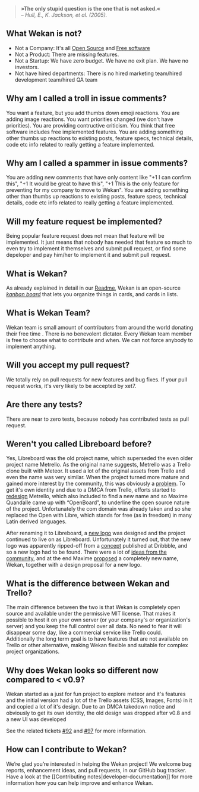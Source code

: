 > **»The only stupid question is the one that is not asked.«**  
> *– Hull, E., K. Jackson, et al. (2005).*

## What Wekan is not?

* Not a Company: It's all [Open Source](https://en.wikipedia.org/wiki/Open-source_software) and [Free software](https://en.wikipedia.org/wiki/Free_software)
* Not a Product: There are missing features.
* Not a Startup: We have zero budget. We have no exit plan. We have no investors.
* Not have hired departments: There is no hired marketing team/hired development team/hired QA team

## Why am I called a troll in issue comments?
You want a feature, but you add thumbs down emoji reactions. You are adding image reactions. You want priorities changed (we don't have priorities). You are providing contructive criticism. You think that free software includes free implemented features. You are adding something other thumbs up reactions to existing posts, feature specs, technical details, code etc info related to really getting a feature implemented.

## Why am I called a spammer in issue comments?
You are adding new comments that have only content like "+1 I can confirm this", "+1 It would be great to have this", "+1 This is the only feature for preventing for my company to move to Wekan". You are adding something other than thumbs up reactions to existing posts, feature specs, technical details, code etc info related to really getting a feature implemented.

## Will my feature request be implemented?
Being popular feature request does not mean that feature will be implemented. It just means that nobody has needed that feature so much to even try to implement it themselves and submit pull request, or find some depeloper and pay him/her to implement it and submit pull request.

## What is Wekan?
As already explained in detail in our [Readme][], Wekan is an open-source _[kanban board][kanban]_ that lets you organize things in cards, and cards in lists.

[readme]: https://github.com/wekan/wekan/blob/master/README.md
[kanban]: https://en.wikipedia.org/wiki/Kanban_board

## What is Wekan Team?
Wekan team is small amount of contributors from around the world donating their free time . There is no benevolent dictator. Every Wekan team member is free to choose what to contribute and when. We can not force anybody to implement anything.

## Will you accept my pull request?
We totally rely on pull requests for new features and bug fixes. If your pull request works, it's very likely to be accepted by xet7.

## Are there any tests?
There are near to zero tests, because nobody has contributed tests as pull request.

## Weren't you called Libreboard before?
Yes, Libreboard was the old project name, which superseded the even older project name Metrello. As the original name suggests, Metrello was a Trello clone built with Meteor. It used a lot of the original assets from Trello and even the name was very similar. When the project turned more mature and gained more interest by the community, this was obviously a [problem]. To get it's own identity and due to a DMCA from Trello, efforts started to [redesign] Metrello, which also included to find a new name and so Maxime Quandalle came up with “OpenBoard”, to underline the open source nature of the project. Unfortunately the com domain was already taken and so she replaced the Open with Libre, which stands for free (as in freedom) in many Latin derived languages.

After renaming it to Libreboard, a [new logo] was designed and the project continued to live on as Libreboard. Unfortunately it turned out, that the new logo was apparently ripped-off from a [concept] published at Dribbble, and so a new logo had to be found. There were a lot of [ideas from the community][logo-ticket], and at the end Maxime [proposed][wekan-proposal] a completely new name, Wekan, together with a design proposal for a new logo.

[problem]: https://github.com/wekan/wekan/issues/92
[redesign]: https://github.com/wekan/wekan/issues/94
[new logo]: https://github.com/wekan/wekan/issues/64#issuecomment-69005150
[concept]: https://dribbble.com/shots/746215-Pigeon
[logo-ticket]: https://github.com/wekan/wekan/issues/64#issuecomment-74357809
[wekan-proposal]: https://github.com/wekan/wekan/issues/64#issuecomment-135221046

## What is the difference between Wekan and Trello?
The main difference between the two is that Wekan is completely open source and available under the permissive MIT license. That makes it possible to host it on your own server (or your company's or organization's server) and you keep the full control over all data. No need to fear it will disappear some day, like a commercial service like Trello could.  
Additionally the long term goal is to have features that are not available on Trello or other alternative, making Wekan flexible and suitable for complex project organizations.

## Why does Wekan looks so different now compared to < v0.9?
Wekan started as a just for fun project to explore meteor and it's features and the initial version had a lot of the Trello assets (CSS, Images, Fonts) in it and copied a lot of it's design. Due to an DMCA takedown notice and obviously to get its own identity, the old design was dropped after v0.8 and a new UI was developed

See the related tickets [#92] and [#97] for more information.

[#92]: https://github.com/wekan/wekan/issues/92
[#97]: https://github.com/wekan/wekan/issues/97

## How can I contribute to Wekan?
We’re glad you’re interested in helping the Wekan project! We welcome bug reports, enhancement ideas, and pull requests, in our GitHub bug tracker. Have a look at the [[Contributing notes|developer-documentation]] for more information how you can help improve and enhance Wekan.
